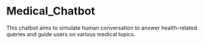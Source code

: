 # Medical_Chatbot
This chatbot aims to simulate human conversation to answer health-related queries and guide users on various medical topics.
